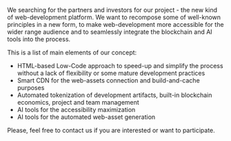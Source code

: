We searching for the partners and investors for our project - the new kind of web-development platform. We want to recompose some of well-known principles in a new form, to make web-development more accessible for the wider range audience and to seamlessly integrate the blockchain and AI tools into the process.

This is a list of main elements of our concept:
- HTML-based Low-Code approach to speed-up and simplify the process without a lack of flexibility or some mature development practices
- Smart CDN for the web-assets connection and build-and-cache purposes
- Automated tokenization of development artifacts, built-in blockchain economics, project and team management
- AI tools for the accessibility maximization
- AI tools for the automated web-asset generation

Please, feel free to contact us if you are interested or want to participate.